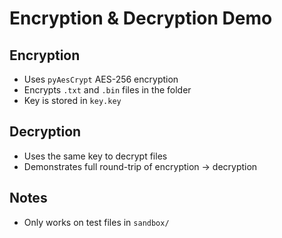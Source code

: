 # Encryption & Decryption Demo

## Encryption
- Uses `pyAesCrypt` AES-256 encryption
- Encrypts `.txt` and `.bin` files in the folder
- Key is stored in `key.key`

## Decryption
- Uses the same key to decrypt files
- Demonstrates full round-trip of encryption -> decryption

## Notes
- Only works on test files in `sandbox/`
